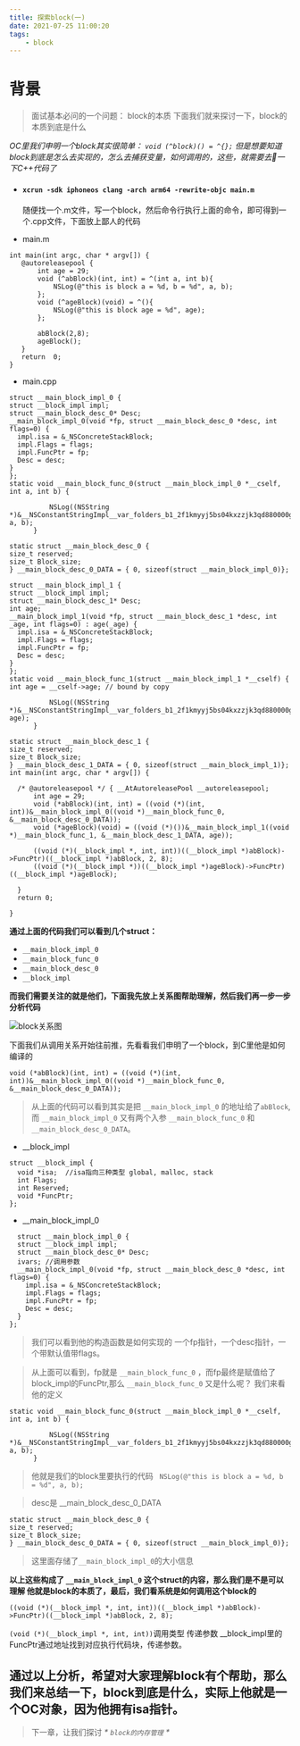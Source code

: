 ```yaml
---
title: 探索block(一)
date: 2021-07-25 11:00:20
tags: 
    - block
---
```

# 背景
> 面试基本必问的一个问题： block的本质
下面我们就来探讨一下，block的本质到底是什么

_*OC里我们申明一个block其实很简单： ``` void (^block)() = ^{}; ``` 但是想要知道block到底是怎么去实现的，怎么去捕获变量，如何调用的，这些，就需要去👀一下C++代码了*_



<!-- more -->

- #### ```xcrun -sdk iphoneos clang -arch arm64 -rewrite-objc main.m```
  
  随便找一个.m文件，写一个block，然后命令行执行上面的命令，即可得到一个.cpp文件，下面放上鄙人的代码 

- main.m
 ```
 int main(int argc, char * argv[]) {
    @autoreleasepool {
        int age = 29;
        void (^abBlock)(int, int) = ^(int a, int b){
            NSLog(@"this is block a = %d, b = %d", a, b);
        };
        void (^ageBlock)(void) = ^(){
            NSLog(@"this is block age = %d", age);
        };

        abBlock(2,8);
        ageBlock();
    }
    return  0;
}

 ```

 - main.cpp
  ```
  struct __main_block_impl_0 {
  struct __block_impl impl;
  struct __main_block_desc_0* Desc;
  __main_block_impl_0(void *fp, struct __main_block_desc_0 *desc, int flags=0) {
    impl.isa = &_NSConcreteStackBlock;
    impl.Flags = flags;
    impl.FuncPtr = fp;
    Desc = desc;
  }
};
static void __main_block_func_0(struct __main_block_impl_0 *__cself, int a, int b) {

            NSLog((NSString *)&__NSConstantStringImpl__var_folders_b1_2f1kmyyj5bs04kxzzjk3qd880000gn_T_main_40bd81_mi_1, a, b);
        }

static struct __main_block_desc_0 {
  size_t reserved;
  size_t Block_size;
} __main_block_desc_0_DATA = { 0, sizeof(struct __main_block_impl_0)};

struct __main_block_impl_1 {
  struct __block_impl impl;
  struct __main_block_desc_1* Desc;
  int age;
  __main_block_impl_1(void *fp, struct __main_block_desc_1 *desc, int _age, int flags=0) : age(_age) {
    impl.isa = &_NSConcreteStackBlock;
    impl.Flags = flags;
    impl.FuncPtr = fp;
    Desc = desc;
  }
};
static void __main_block_func_1(struct __main_block_impl_1 *__cself) {
  int age = __cself->age; // bound by copy

            NSLog((NSString *)&__NSConstantStringImpl__var_folders_b1_2f1kmyyj5bs04kxzzjk3qd880000gn_T_main_40bd81_mi_2, age);
        }

static struct __main_block_desc_1 {
  size_t reserved;
  size_t Block_size;
} __main_block_desc_1_DATA = { 0, sizeof(struct __main_block_impl_1)};
int main(int argc, char * argv[]) {

    /* @autoreleasepool */ { __AtAutoreleasePool __autoreleasepool; 
        int age = 29;
        void (*abBlock)(int, int) = ((void (*)(int, int))&__main_block_impl_0((void *)__main_block_func_0, &__main_block_desc_0_DATA));
        void (*ageBlock)(void) = ((void (*)())&__main_block_impl_1((void *)__main_block_func_1, &__main_block_desc_1_DATA, age));

        ((void (*)(__block_impl *, int, int))((__block_impl *)abBlock)->FuncPtr)((__block_impl *)abBlock, 2, 8);
        ((void (*)(__block_impl *))((__block_impl *)ageBlock)->FuncPtr)((__block_impl *)ageBlock);

    }
    return 0;

}
  ```

__通过上面的代码我们可以看到几个struct：__
- ```__main_block_impl_0```
- ```__main_block_func_0```
- ```__main_block_desc_0```
- ```__block_impl```
  
__而我们需要关注的就是他们，下面我先放上关系图帮助理解，然后我们再一步一步分析代码__

![block关系图](block_1.png)

下面我们从调用关系开始往前推，先看看我们申明了一个block，到C里他是如何编译的
```       
void (*abBlock)(int, int) = ((void (*)(int, int))&__main_block_impl_0((void *)__main_block_func_0, &__main_block_desc_0_DATA));
```
> 从上面的代码可以看到其实是把 ```__main_block_impl_0``` 的地址给了```abBlock```, 而 ```__main_block_impl_0``` 又有两个入参  ```__main_block_func_0``` 和  ```__main_block_desc_0_DATA```。

-  __block_impl 
```
struct __block_impl {
  void *isa;  //isa指向三种类型 global, malloc, stack
  int Flags;
  int Reserved;
  void *FuncPtr;
};
```

- __main_block_impl_0

```
  struct __main_block_impl_0 {
  struct __block_impl impl;
  struct __main_block_desc_0* Desc;
  ivars; //调用参数
  __main_block_impl_0(void *fp, struct __main_block_desc_0 *desc, int flags=0) {
    impl.isa = &_NSConcreteStackBlock;
    impl.Flags = flags;
    impl.FuncPtr = fp;
    Desc = desc;
  }
};
```
  > 我们可以看到他的构造函数是如何实现的
  一个fp指针，一个desc指针，一个带默认值带flags。

  > 从上面可以看到，fp就是 ```__main_block_func_0``` ，而fp最终是赋值给了block_impl的FuncPtr,那么 ```__main_block_func_0``` 又是什么呢？ 我们来看他的定义

  ```
  static void __main_block_func_0(struct __main_block_impl_0 *__cself, int a, int b) {

            NSLog((NSString *)&__NSConstantStringImpl__var_folders_b1_2f1kmyyj5bs04kxzzjk3qd880000gn_T_main_40bd81_mi_1, a, b);
        }
  ```
  > 他就是我们的block里要执行的代码  ``` NSLog(@"this is block a = %d, b = %d", a, b);```

  >desc是 __main_block_desc_0_DATA 
  ```
  static struct __main_block_desc_0 {
  size_t reserved;
  size_t Block_size;
} __main_block_desc_0_DATA = { 0, sizeof(struct __main_block_impl_0)};
  ```
> 这里面存储了```__main_block_impl_0```的大小信息

__以上这些构成了 ```__main_block_impl_0``` 这个struct的内容，那么我们是不是可以理解 他就是block的本质了，最后，我们看系统是如何调用这个block的__
```
((void (*)(__block_impl *, int, int))((__block_impl *)abBlock)->FuncPtr)((__block_impl *)abBlock, 2, 8);
```

```(void (*)(__block_impl *, int, int))```调用类型
传递参数  __block_impl里的FuncPtr通过地址找到对应执行代码块，传递参数。

## 通过以上分析，希望对大家理解block有个帮助，那么我们来总结一下，block到底是什么，实际上他就是一个OC对象，因为他拥有isa指针。

> 下一章，让我们探讨 _* ```block的内存管理``` *_

